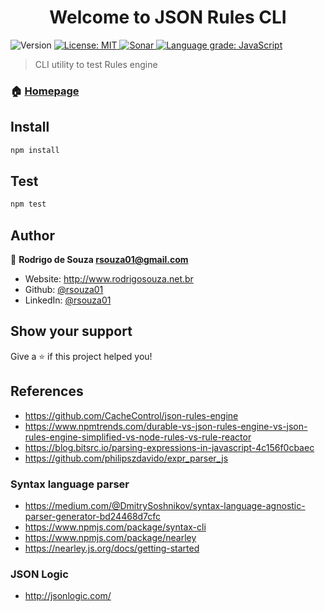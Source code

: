 <h1 align="center">Welcome to JSON Rules CLI</h1>
<p>
  <img alt="Version" src="https://img.shields.io/badge/version-1.0.0-blue.svg?cacheSeconds=2592000" />
  <a href="#" target="_blank">
    <img alt="License: MIT" src="https://img.shields.io/badge/License-MIT-yellow.svg" />
    <img alt="Sonar" src="https://sonarcloud.io/api/project_badges/measure?project=rsouza01_json-rules-poc-cli&metric=alert_status" />
    <a href="https://lgtm.com/projects/g/rsouza01/json-rules-poc-cli/context:javascript">
    <img alt="Language grade: JavaScript" src="https://img.shields.io/lgtm/grade/javascript/g/rsouza01/json-rules-poc-cli.svg?logo=lgtm&logoWidth=18"/></a>
  </a>
</p>

> CLI utility to test Rules engine

### 🏠 [Homepage](https://github.com/rsouza01/json-rules-poc-cli)

## Install

```sh
npm install
```

## Test

```sh
npm test
```

## Author

👤 **Rodrigo de Souza <rsouza01@gmail.com>**

* Website: http://www.rodrigosouza.net.br
* Github: [@rsouza01](https://github.com/rsouza01)
* LinkedIn: [@rsouza01](https://linkedin.com/in/rsouza01)

## Show your support

Give a ⭐️ if this project helped you!

## References
* https://github.com/CacheControl/json-rules-engine
* https://www.npmtrends.com/durable-vs-json-rules-engine-vs-json-rules-engine-simplified-vs-node-rules-vs-rule-reactor
* https://blog.bitsrc.io/parsing-expressions-in-javascript-4c156f0cbaec
* https://github.com/philipszdavido/expr_parser_js


### Syntax language parser

* https://medium.com/@DmitrySoshnikov/syntax-language-agnostic-parser-generator-bd24468d7cfc
* https://www.npmjs.com/package/syntax-cli
* https://www.npmjs.com/package/nearley
* https://nearley.js.org/docs/getting-started

### JSON Logic
* http://jsonlogic.com/
